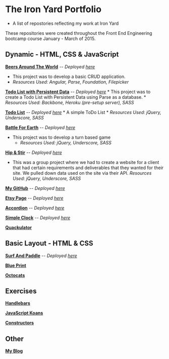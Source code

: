 # The Iron Yard Portfolio
* A list of repostories reflecting my work at Iron Yard

These repositories were created throughout the Front End Engineering bootcamp course January - March of 2015.

## Dynamic - HTML, CSS & JavaScript

**[Beers Around The World](https://github.com/ssettle3/ngBeers)**
 -- *Deployed [here](http://ssettle3.github.io/ngBeers/#/)*
 * This project was to develop a basic CRUD application.
 * *Resources Used: Angular, Parse, Foundation, Filepicker*

**[Todo List with Persistent Data](https://github.com/ssettle3/Backbone-Todo)**
 -- *Deployed [here](http://ssettle3.github.io/Backbone-Todo/)*
	* This project was to create a Todo List with Persistent Data using Parse as a database.
	* *Resources Used: Backbone, Heroku (pre-setup server), SASS*

**[Todo List](https://github.com/ssettle3/ToDo-List)**
 -- *Deployed [here](http://ssettle3.github.io/ToDo-List/)*
	* A simple ToDo List
	* *Resources Used: jQuery, Underscore, SASS*

**[Battle For Earth](https://github.com/ssettle3/myGame)**
 -- *Deployed [here](http://development.js-game.divshot.io/)*
  * This project was to develop a turn based game
	* *Resources Used: jQuery, Underscore, SASS*

**[Hip & Stir](https://github.com/xeinherjar/Hip-and-Spur)**
 -- *Deployed [here](http://xeinherjar.github.io/Hip-and-Spur/)*
  * This was a group project where we had to create a website for a client that had certain requirements and deliverables that they wanted for their site. We pulled down data used on the site via their API.
	*Resources Used: jQuery, Underscore, SASS*

**[My GitHub](https://github.com/ssettle3/GitHub)**
 -- *Deployed [here](http://ssettle3.github.io/GitHub/)*

**[Etsy Page](https://github.com/ssettle3/EtsyjQuery)**
 -- *Deployed [here](http://ssettle3.github.io/EtsyjQuery/)*

**[Accordion](https://github.com/ssettle3/Accordion)**
 -- *Deployed [here](http://ssettle3.github.io/Accordion/)*

**[Simple Clock](https://github.com/ssettle3/DigiClock)**
 -- *Deployed [here](http://ssettle3.github.io/DigiClock/)*

**[Quackulator](https://github.com/ssettle3/JS-Calculator)**


## Basic Layout - HTML & CSS

**[Surf And Paddle](https://github.com/ssettle3/Surf-Paddle)**
 -- *Deployed [here](http://ssettle3.github.io/Surf-Paddle/)* 

**[Blue Print](https://github.com/ssettle3/Blue-Print)**

**[Octocats](https://github.com/ssettle3/Octocats)**

## Exercises

**[Handlebars](https://github.com/ssettle3/handlebarsEx)**

**[JavaScript Koans](https://github.com/ssettle3/javascript-koans/tree/passing/koans)**

**[Constructors](https://github.com/ssettle3/Constructors-tiy-13)**

[]()

## Other

**[My Blog](https://ssettle3.wordpress.com/)**
